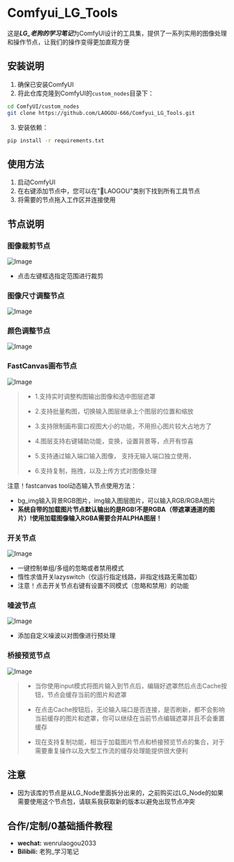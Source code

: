 # Comfyui_LG_Tools

这是***LG_老狗的学习笔记***为ComfyUI设计的工具集，提供了一系列实用的图像处理和操作节点，让我们的操作变得更加直观方便

## 安装说明

1. 确保已安装ComfyUI
2. 将此仓库克隆到ComfyUI的`custom_nodes`目录下：
```bash
cd ComfyUI/custom_nodes
git clone https://github.com/LAOGOU-666/Comfyui_LG_Tools.git
```

3. 安装依赖：
```bash
pip install -r requirements.txt
```

## 使用方法

1. 启动ComfyUI
2. 在右键添加节点中，您可以在"🎈LAOGOU"类别下找到所有工具节点
3. 将需要的节点拖入工作区并连接使用

## 节点说明

### 图像裁剪节点
![Image](./assets/crop.jpg)
- 点击左键框选指定范围进行裁剪
### 图像尺寸调整节点
![Image](./assets/size.jpg)

### 颜色调整节点
![Image](./assets/color_adjust.jpg)

### FastCanvas画布节点
![Image](./assets/FastCanvas.png)
> * 1.支持实时调整构图输出图像和选中图层遮罩
>
> * 2.支持批量构图，切换输入图层继承上个图层的位置和缩放
>
> * 3.支持限制画布窗口视图大小的功能，不用担心图片较大占地方了
>
> * 4.图层支持右键辅助功能，变换，设置背景等，点开有惊喜
>
> * 5.支持通过输入端口输入图像，
      支持无输入端口独立使用，
>
> * 6.支持复制，拖拽，以及上传方式对图像处理
>
注意！fastcanvas tool动态输入节点使用方法：
* bg_img输入背景RGB图片，img输入图层图片，可以输入RGB/RGBA图片
* **系统自带的加载图片节点默认输出的是RGB!不是RGBA（带遮罩通道的图片）!使用加载图像输入RGBA需要合并ALPHA图层！**
### 开关节点
![Image](./assets/switch.jpg)
- 一键控制单组/多组的忽略或者禁用模式
- 惰性求值开关lazyswitch（仅运行指定线路，非指定线路无需加载）
- 注意！点击开关节点右键有设置不同模式（忽略和禁用）的功能

### 噪波节点
![Image](./assets/noise.jpg)
- 添加自定义噪波以对图像进行预处理

### 桥接预览节点
![Image](./assets/CachePreviewBridge.png)

> * 当你使用input模式将图片输入到节点后，编辑好遮罩然后点击Cache按钮，节点会缓存当前的图片和遮罩
>
> * 在点击Cache按钮后，无论输入端口是否连接，是否刷新，都不会影响当前缓存的图片和遮罩，你可以继续在当前节点编辑遮罩并且不会重置缓存
>
> * 现在支持复制功能，相当于加载图片节点和桥接预览节点的集合，对于需要重复操作以及大型工作流的缓存处理能提供很大便利

## 注意
* 因为该库的节点是从LG_Node里面拆分出来的，之前购买过LG_Node的如果需要使用这个节点包，请联系我获取新的版本以避免出现节点冲突

## 合作/定制/0基础插件教程
- **wechat:**  wenrulaogou2033
- **Bilibili:** 老狗_学习笔记
